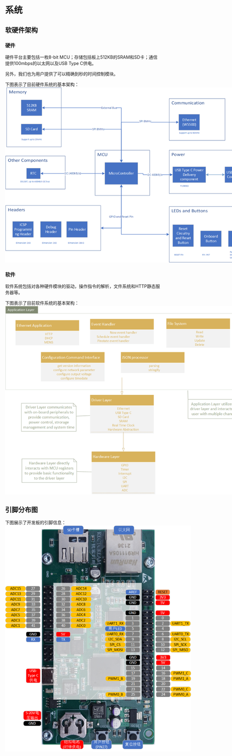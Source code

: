 # 系统
## 软硬件架构

### 硬件

硬件平台主要包括一枚8-bit MCU；存储包括板上512KB的SRAM和SD卡；通信提供100mbps的以太网以及USB Type C供电。

另外，我们也为用户提供了可以精确到秒的时间控制模块。

下图表示了目前硬件系统的基本架构：
<br>
<img style="max-width: 800px; height: auto; " src="img/RectCreamHardwareStructure.png"/>

### 软件

软件系统包括对各种硬件模块的驱动，操作指令的解析，文件系统和HTTP静态服务器等。

下图表示了目前软件系统的基本架构：
<br>
<img style="max-width: 800px; height: auto; " src="img/RectCreamSoftwareStructure.png"/>

## 引脚分布图
下图展示了开发板的引脚信息：
<br>
<img style="max-width: 600px; height: auto; " src="img/RUIKECHUANGXIN_pinout.png"/>



